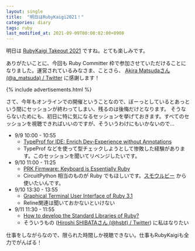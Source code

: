 ```yaml
---
layout: single
title:  "明日はRubyKaigi2021！"
categories: diary
tags: ruby
last_modified_at: 2021-09-09T00:00:02:00+0900
---
```

明日は [RubyKaigi Takeout 2021](https://rubykaigi.org/2021-takeout) ですね。とても楽しみです。

ありがたいことに、今回も Ruby Committer 枠で参加させていただけることになりました。運営されているみなさま、ことさら、 [Akira Matsudaさん (@a_matsuda) / Twitter](https://twitter.com/a_matsuda) に感謝します！

{% include advertisements.html %}

さて、今年もオンラインでの開催ということなので、ぼーっとしているとあっという間にセッションが終わってしまい、残るのは後悔だけとなります。
そうならないためにも、初日に特に気になるセッションを挙げておきます。すべてのセッションを視聴できればいいのですが、そういうわけにもいかないので...

- 9/9 10:00 - 10:55
  - [TypeProf for IDE: Enrich Dev-Experience without Annotations](https://rubykaigi.org/2021-takeout/presentations/mametter.html)
  - TypeProf などを使って型チェックしようとして惨敗した経験があります。このセッションを聞いてリベンジしたいです。
- 9/10 11:00 - 11:25
  - [PRK Firmware: Keyboard is Essentially Ruby](https://rubykaigi.org/2021-takeout/presentations/hasumikin.html)
  - CircuitPython 相当のものが Ruby でもほしいです。[スモウルビー](https://smalruby.app) から使いたいんです。
- 9/10 13:30 - 13:55
  - [Graphical Terminal User Interface of Ruby 3.1](https://rubykaigi.org/2021-takeout/presentations/aycabta.html)
  - Reline関連は聞いておかないといけない
- 9/11 11:30 - 11:55
  - [How to develop the Standard Libraries of Ruby?](https://rubykaigi.org/2021-takeout/presentations/hsbt.html)
  - そういうもの ([Hiroshi SHIBATAさん (@hsbt) / Twitter](https://twitter.com/hsbt)) に私はなりたい

仕事をしながらなので、限られた時間しか視聴できない。仕事もRubyKaigiも全力でがんばる！
